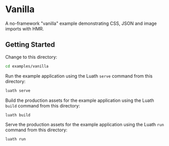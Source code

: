 <!-- deno-fmt-ignore-file -->
# Vanilla

A no-framework "vanilla" example demonstrating CSS, JSON and image imports with
HMR.

## Getting Started

Change to this directory:

```bash
cd examples/vanilla
```

Run the example application using the Luath `serve` command from this directory:

```bash
luath serve
```

Build the production assets for the example application using the Luath `build` command from this directory:

```bash
luath build
```

Serve the production assets for the example application using the Luath `run` command from this directory:

```bash
luath run
```
